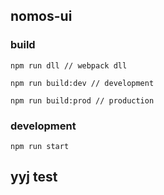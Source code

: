 ## nomos-ui

### build

    npm run dll // webpack dll 

    npm run build:dev // development

    npm run build:prod // production

### development

    npm run start

## yyj test

##
